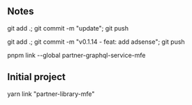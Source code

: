 ## Notes

git add .; git commit -m "update"; git push

git add .; git commit -m "v0.1.14 - feat: add adsense"; git push

pnpm link --global partner-graphql-service-mfe

## Initial project

yarn link "partner-library-mfe"
